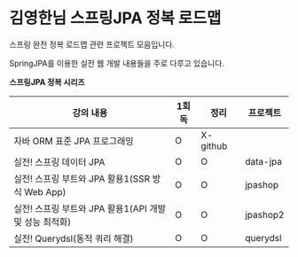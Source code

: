 # 김영한님 스프링JPA 정복 로드맵

스프링 완전 정복 로드맵 관련 프로젝트 모음입니다.

SpringJPA를 이용한 실전 웹 개발 내용들을 주로 다루고 있습니다.

**스프링JPA 정복 시리즈**

|강의 내용|1회독|정리|프로젝트|
|------|---|---|------|
|자바 ORM 표준 JPA 프로그래밍 |O|X- github|
|실전! 스프링 데이터 JPA|O|O|data-jpa|
|실전! 스프링 부트와 JPA 활용1(SSR 방식 Web App)|O|O|jpashop|
|실전! 스프링 부트와 JPA 활용1(API 개발 및 성능 최적화)|O|O|jpashop2|
|실전! Querydsl(동적 쿼리 해결)|O|O|querydsl|


